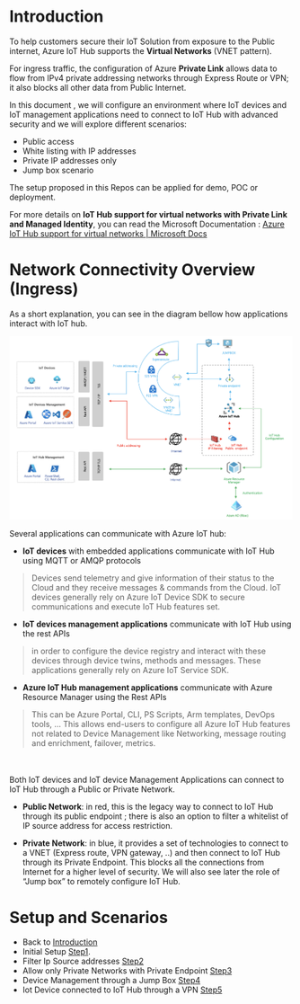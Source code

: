 # Introduction

To help customers secure their IoT Solution from exposure to the Public internet, Azure IoT Hub supports the **Virtual Networks** (VNET pattern).

For ingress traffic, the configuration of Azure **Private Link** allows data to flow from IPv4 private addressing networks through Express Route or VPN; it also blocks all other data from Public Internet.

In this document , we will configure an environment where IoT devices and IoT management applications need to connect to IoT Hub with advanced security and we will explore different scenarios:

- Public access
- White listing with IP addresses
- Private IP addresses only
- Jump box scenario

The setup proposed in this Repos can be applied for demo, POC or deployment.

For more details on **IoT Hub support for virtual networks with Private Link and Managed Identity**,  you can read the Microsoft Documentation : [Azure IoT Hub support for virtual networks | Microsoft Docs](https://docs.microsoft.com/en-us/azure/iot-hub/virtual-network-support)


# Network Connectivity Overview (Ingress)
As a short explanation, you can see in the diagram bellow how applications interact with IoT hub.

<img width="823" alt="private-endpoint-intro" src="https://github.com/chmagitt/iothub-private-endpoint/blob/main/media/Intro1.png">

Several applications can communicate with Azure IoT hub: 
- **IoT devices** with embedded applications communicate with IoT Hub using MQTT or AMQP protocols
> Devices send telemetry and give information of their status to the Cloud and they receive messages & commands from the Cloud. IoT devices generally rely on Azure IoT Device SDK to secure communications and execute IoT Hub features set.

- **IoT devices management applications** communicate with IoT Hub using the rest APIs 
> in order to configure the device registry and interact with these devices through device twins, methods and messages. These applications generally rely on Azure IoT Service SDK.

- **Azure IoT Hub management applications** communicate with Azure Resource Manager using the Rest APIs
> This can be Azure Portal, CLI, PS Scripts, Arm templates, DevOps tools, … This allows end-users to configure all Azure IoT Hub features not related to Device Management like Networking, message routing and enrichment, failover, metrics.
<br>
<br>
Both IoT devices and IoT device Management Applications can connect to IoT Hub through a Public or Private Network.

- **Public Network**: in red, this is the legacy way to connect to IoT Hub through its public endpoint ; there is also an option to filter a whitelist of IP source address for access restriction.

- **Private Network**: in blue, it provides a set of technologies to connect to a VNET (Express route, VPN gateway, ..) and then connect to IoT Hub through its Private Endpoint. This blocks all the connections from Internet for a higher level of security. We will also see later the role of “Jump box” to remotely configure IoT Hub.

# Setup and Scenarios

- Back to [Introduction](https://github.com/chmagitt/iothub-private-endpoint#readme)
- Initial Setup [Step1](https://github.com/chmagitt/iothub-private-endpoint/blob/main/chapters/setup.md).
- Filter Ip Source addresses [Step2](https://github.com/chmagitt/iothub-private-endpoint/blob/main/chapters/ipfilter.md)
- Allow only Private Networks with Private Endpoint [Step3](https://github.com/chmagitt/iothub-private-endpoint/blob/main/chapters/endpoint.md)
- Device Management through a Jump Box [Step4](https://github.com/chmagitt/iothub-private-endpoint/blob/main/chapters/jumpbox.md)
- Iot Device connected to IoT Hub through a VPN [Step5](https://github.com/chmagitt/iothub-private-endpoint/blob/main/chapters/vpngateway.md)
